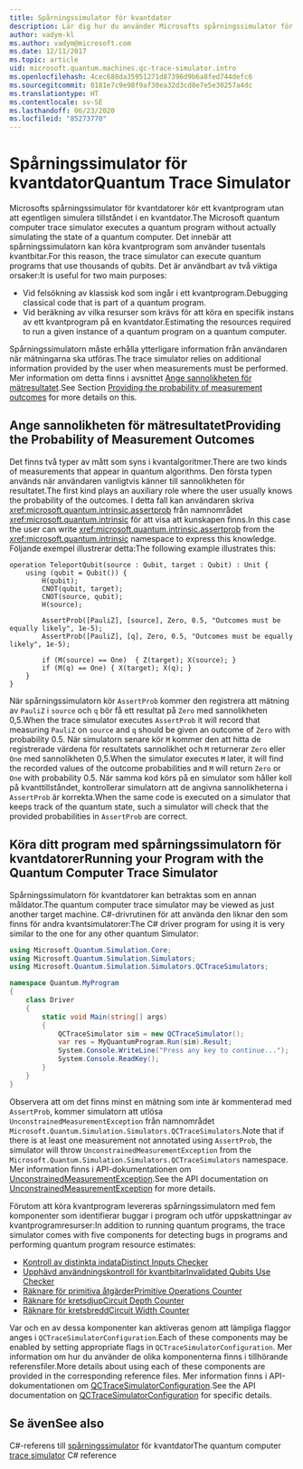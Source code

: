 ```yaml
---
title: Spårningssimulator för kvantdator
description: Lär dig hur du använder Microsofts spårningssimulator för kvantdatorer för att felsöka klassisk kod och beräkna resurskraven för ett kvantprogram.
author: vadym-kl
ms.author: vadym@microsoft.com
ms.date: 12/11/2017
ms.topic: article
uid: microsoft.quantum.machines.qc-trace-simulator.intro
ms.openlocfilehash: 4cec688da35951271d87396d9b6a8fed744defc6
ms.sourcegitcommit: 0181e7c9e98f9af30ea32d3cd8e7e5e30257a4dc
ms.translationtype: HT
ms.contentlocale: sv-SE
ms.lasthandoff: 06/23/2020
ms.locfileid: "85273770"
---
```

# <a name="quantum-trace-simulator"></a><span data-ttu-id="b029b-103">Spårningssimulator för kvantdator</span><span class="sxs-lookup"><span data-stu-id="b029b-103">Quantum Trace Simulator</span></span>

<span data-ttu-id="b029b-104">Microsofts spårningssimulator för kvantdatorer kör ett kvantprogram utan att egentligen simulera tillståndet i en kvantdator.</span><span class="sxs-lookup"><span data-stu-id="b029b-104">The Microsoft quantum computer trace simulator executes a quantum program without actually simulating the state of a quantum computer.</span></span>  <span data-ttu-id="b029b-105">Det innebär att spårningssimulatorn kan köra kvantprogram som använder tusentals kvantbitar.</span><span class="sxs-lookup"><span data-stu-id="b029b-105">For this reason, the trace simulator can execute quantum programs that use thousands of qubits.</span></span>  <span data-ttu-id="b029b-106">Det är användbart av två viktiga orsaker:</span><span class="sxs-lookup"><span data-stu-id="b029b-106">It is useful for two main purposes:</span></span> 

* <span data-ttu-id="b029b-107">Vid felsökning av klassisk kod som ingår i ett kvantprogram.</span><span class="sxs-lookup"><span data-stu-id="b029b-107">Debugging classical code that is part of a quantum program.</span></span> 
* <span data-ttu-id="b029b-108">Vid beräkning av vilka resurser som krävs för att köra en specifik instans av ett kvantprogram på en kvantdator.</span><span class="sxs-lookup"><span data-stu-id="b029b-108">Estimating the resources required to run a given instance of a quantum program on a quantum computer.</span></span>

<span data-ttu-id="b029b-109">Spårningssimulatorn måste erhålla ytterligare information från användaren när mätningarna ska utföras.</span><span class="sxs-lookup"><span data-stu-id="b029b-109">The trace simulator relies on additional information provided by the user when measurements must be performed.</span></span> <span data-ttu-id="b029b-110">Mer information om detta finns i avsnittet [Ange sannolikheten för mätresultatet](#providing-the-probability-of-measurement-outcomes).</span><span class="sxs-lookup"><span data-stu-id="b029b-110">See Section [Providing the probability of measurement outcomes](#providing-the-probability-of-measurement-outcomes) for more details on this.</span></span> 

## <a name="providing-the-probability-of-measurement-outcomes"></a><span data-ttu-id="b029b-111">Ange sannolikheten för mätresultatet</span><span class="sxs-lookup"><span data-stu-id="b029b-111">Providing the Probability of Measurement Outcomes</span></span>

<span data-ttu-id="b029b-112">Det finns två typer av mått som syns i kvantalgoritmer.</span><span class="sxs-lookup"><span data-stu-id="b029b-112">There are two kinds of measurements that appear in quantum algorithms.</span></span> <span data-ttu-id="b029b-113">Den första typen används när användaren vanligtvis känner till sannolikheten för resultatet.</span><span class="sxs-lookup"><span data-stu-id="b029b-113">The first kind plays an auxiliary role where the user usually knows the probability of the outcomes.</span></span> <span data-ttu-id="b029b-114">I detta fall kan användaren skriva <xref:microsoft.quantum.intrinsic.assertprob> från namnområdet <xref:microsoft.quantum.intrinsic> för att visa att kunskapen finns.</span><span class="sxs-lookup"><span data-stu-id="b029b-114">In this case the user can write <xref:microsoft.quantum.intrinsic.assertprob> from the <xref:microsoft.quantum.intrinsic> namespace to express this knowledge.</span></span> <span data-ttu-id="b029b-115">Följande exempel illustrerar detta:</span><span class="sxs-lookup"><span data-stu-id="b029b-115">The following example illustrates this:</span></span>

```qsharp
operation TeleportQubit(source : Qubit, target : Qubit) : Unit {
    using (qubit = Qubit()) {
        H(qubit);
        CNOT(qubit, target);
        CNOT(source, qubit);
        H(source);

        AssertProb([PauliZ], [source], Zero, 0.5, "Outcomes must be equally likely", 1e-5);
        AssertProb([PauliZ], [q], Zero, 0.5, "Outcomes must be equally likely", 1e-5);

        if (M(source) == One)  { Z(target); X(source); }
        if (M(q) == One) { X(target); X(q); }
    }
}
```

<span data-ttu-id="b029b-116">När spårningssimulatorn kör `AssertProb` kommer den registrera att mätning av `PauliZ` i `source` och `q` bör få ett resultat på `Zero` med sannolikheten 0,5.</span><span class="sxs-lookup"><span data-stu-id="b029b-116">When the trace simulator executes `AssertProb` it will record that measuring `PauliZ` on `source` and `q` should be given an outcome of `Zero` with probability 0.5.</span></span> <span data-ttu-id="b029b-117">När simulatorn senare kör `M` kommer den att hitta de registrerade värdena för resultatets sannolikhet och `M` returnerar `Zero` eller `One` med sannolikheten 0,5.</span><span class="sxs-lookup"><span data-stu-id="b029b-117">When the simulator executes `M` later, it will find the recorded values of the outcome probabilities and `M` will return `Zero` or `One` with probability 0.5.</span></span> <span data-ttu-id="b029b-118">När samma kod körs på en simulator som håller koll på kvanttillståndet, kontrollerar simulatorn att de angivna sannolikheterna i `AssertProb` är korrekta.</span><span class="sxs-lookup"><span data-stu-id="b029b-118">When the same code is executed on a simulator that keeps track of the quantum state, such a simulator will check that the provided probabilities in `AssertProb` are correct.</span></span>

## <a name="running-your-program-with-the-quantum-computer-trace-simulator"></a><span data-ttu-id="b029b-119">Köra ditt program med spårningssimulatorn för kvantdatorer</span><span class="sxs-lookup"><span data-stu-id="b029b-119">Running your Program with the Quantum Computer Trace Simulator</span></span> 

<span data-ttu-id="b029b-120">Spårningssimulatorn för kvantdatorer kan betraktas som en annan måldator.</span><span class="sxs-lookup"><span data-stu-id="b029b-120">The quantum computer trace simulator may be viewed as just another target machine.</span></span> <span data-ttu-id="b029b-121">C#-drivrutinen för att använda den liknar den som finns för andra kvantsimulatorer:</span><span class="sxs-lookup"><span data-stu-id="b029b-121">The C# driver program for using it is very similar to the one for any other quantum Simulator:</span></span> 

```csharp
using Microsoft.Quantum.Simulation.Core;
using Microsoft.Quantum.Simulation.Simulators;
using Microsoft.Quantum.Simulation.Simulators.QCTraceSimulators;

namespace Quantum.MyProgram
{
    class Driver
    {
        static void Main(string[] args)
        {
            QCTraceSimulator sim = new QCTraceSimulator();
            var res = MyQuantumProgram.Run(sim).Result;
            System.Console.WriteLine("Press any key to continue...");
            System.Console.ReadKey();
        }
    }
}
```

<span data-ttu-id="b029b-122">Observera att om det finns minst en mätning som inte är kommenterad med `AssertProb`, kommer simulatorn att utlösa `UnconstrainedMeasurementException` från namnområdet `Microsoft.Quantum.Simulation.Simulators.QCTraceSimulators`.</span><span class="sxs-lookup"><span data-stu-id="b029b-122">Note that if there is at least one measurement not annotated using `AssertProb`, the simulator will throw `UnconstrainedMeasurementException` from the `Microsoft.Quantum.Simulation.Simulators.QCTraceSimulators` namespace.</span></span> <span data-ttu-id="b029b-123">Mer information finns i API-dokumentationen om [UnconstrainedMeasurementException](xref:Microsoft.Quantum.Simulation.Simulators.QCTraceSimulators.UnconstrainedMeasurementException).</span><span class="sxs-lookup"><span data-stu-id="b029b-123">See the API documentation on [UnconstrainedMeasurementException](xref:Microsoft.Quantum.Simulation.Simulators.QCTraceSimulators.UnconstrainedMeasurementException) for more details.</span></span>

<span data-ttu-id="b029b-124">Förutom att köra kvantprogram levereras spårningssimulatorn med fem komponenter som identifierar buggar i program och utför uppskattningar av kvantprogramresurser:</span><span class="sxs-lookup"><span data-stu-id="b029b-124">In addition to running quantum programs, the trace simulator comes with five components for detecting bugs in programs and performing quantum program resource estimates:</span></span> 

* [<span data-ttu-id="b029b-125">Kontroll av distinkta indata</span><span class="sxs-lookup"><span data-stu-id="b029b-125">Distinct Inputs Checker</span></span>](xref:microsoft.quantum.machines.qc-trace-simulator.distinct-inputs)
* [<span data-ttu-id="b029b-126">Upphävd användningskontroll för kvantbitar</span><span class="sxs-lookup"><span data-stu-id="b029b-126">Invalidated Qubits Use Checker</span></span>](xref:microsoft.quantum.machines.qc-trace-simulator.invalidated-qubits)
* [<span data-ttu-id="b029b-127">Räknare för primitiva åtgärder</span><span class="sxs-lookup"><span data-stu-id="b029b-127">Primitive Operations Counter</span></span>](xref:microsoft.quantum.machines.qc-trace-simulator.primitive-counter)
* [<span data-ttu-id="b029b-128">Räknare för kretsdjup</span><span class="sxs-lookup"><span data-stu-id="b029b-128">Circuit Depth Counter</span></span>](xref:microsoft.quantum.machines.qc-trace-simulator.depth-counter)
* [<span data-ttu-id="b029b-129">Räknare för kretsbredd</span><span class="sxs-lookup"><span data-stu-id="b029b-129">Circuit Width Counter</span></span>](xref:microsoft.quantum.machines.qc-trace-simulator.width-counter)

<span data-ttu-id="b029b-130">Var och en av dessa komponenter kan aktiveras genom att lämpliga flaggor anges i `QCTraceSimulatorConfiguration`.</span><span class="sxs-lookup"><span data-stu-id="b029b-130">Each of these components may be enabled by setting appropriate flags in `QCTraceSimulatorConfiguration`.</span></span> <span data-ttu-id="b029b-131">Mer information om hur du använder de olika komponenterna finns i tillhörande referensfiler.</span><span class="sxs-lookup"><span data-stu-id="b029b-131">More details about using each of these components are provided in the corresponding reference files.</span></span> <span data-ttu-id="b029b-132">Mer information finns i API-dokumentationen om [QCTraceSimulatorConfiguration](https://docs.microsoft.com/dotnet/api/Microsoft.Quantum.Simulation.Simulators.QCTraceSimulators.QCTraceSimulatorConfiguration).</span><span class="sxs-lookup"><span data-stu-id="b029b-132">See the API documentation on [QCTraceSimulatorConfiguration](https://docs.microsoft.com/dotnet/api/Microsoft.Quantum.Simulation.Simulators.QCTraceSimulators.QCTraceSimulatorConfiguration) for specific details.</span></span>

## <a name="see-also"></a><span data-ttu-id="b029b-133">Se även</span><span class="sxs-lookup"><span data-stu-id="b029b-133">See also</span></span>
<span data-ttu-id="b029b-134">C#-referens till [spårningssimulator](xref:Microsoft.Quantum.Simulation.Simulators.QCTraceSimulators.QCTraceSimulator) för kvantdator</span><span class="sxs-lookup"><span data-stu-id="b029b-134">The quantum computer [trace simulator](xref:Microsoft.Quantum.Simulation.Simulators.QCTraceSimulators.QCTraceSimulator) C# reference</span></span> 

